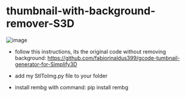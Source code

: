 # thumbnail-with-background-remover-S3D

![image](https://user-images.githubusercontent.com/111509593/232664261-c07eb54a-0cc1-4b99-9d24-576d786868c4.png)


- follow this instructions, its the original code without removing background:
https://github.com/fabiorinaldus399/gcode-tumbnail-generator-for-Simplify3D

- add my StlToImg.py file to your folder 
- install rembg with command:
  pip install rembg 
  
